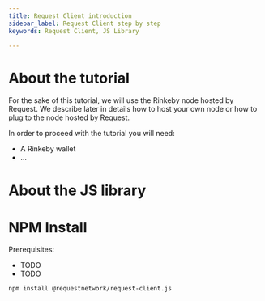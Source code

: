 ```yaml
---
title: Request Client introduction
sidebar_label: Request Client step by step
keywords: Request Client, JS Library

---
```



# About the tutorial
For the sake of this tutorial, we will use the Rinkeby node hosted by Request. We describe later in details how to host your own node or how to plug to the node hosted by Request.

In order to proceed with the tutorial you will need:
* A Rinkeby wallet
* ...

# About the JS library

# NPM Install

Prerequisites:
* TODO
* TODO

```shell
npm install @requestnetwork/request-client.js
```

